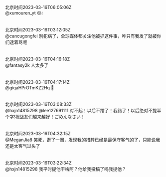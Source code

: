 北京时间2023-03-16T06:05:06Z<br>@xumouren_yt 😑💧<br><br><br>北京时间2023-03-16T03:12:05Z<br>@cancugongfei 别犯病了，全球媒体都关注他被抓这件事，咋只有我发了就被你们逮着骂呢<br><br><br>北京时间2023-03-16T04:16:18Z<br>@fantasy2k 人太多了<br><br><br>北京时间2023-03-16T04:17:14Z<br>@giqaHPrOTmKZ2Hq 🥺<br><br><br>北京时间2023-03-16T03:08:33Z<br>@hxjn14815298 @lee127691111 对不起！以后不蹭了！我错了！以后绝对不提半个字!祝战友们越来越好！ごめんなさい！<br><br><br>北京时间2023-03-16T04:32:15Z<br>@MeganJia8 笑死，逛了一圈，发现我的措辞已经是最保守客气的了，只能说我还是太客气过头了<br><br><br>北京时间2023-03-16T03:22:34Z<br>@hxjn14815298 我平时提他干啥阿？他给我投稿了吗我提他？<br><br><br>